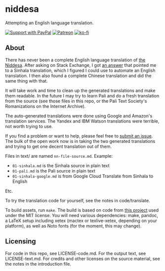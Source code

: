 # niddesa

Attempting an English language translation.

[![Support with PayPal](https://img.shields.io/badge/paypal-donate-yellow.png)](https://paypal.me/zacanger) [![Patreon](https://img.shields.io/badge/patreon-donate-yellow.svg)](https://www.patreon.com/zacanger) [![ko-fi](https://img.shields.io/badge/donate-KoFi-yellow.svg)](https://ko-fi.com/U7U2110VB)

## About

There has never been a complete English language translation of [the
Niddesa](https://en.wikipedia.org/wiki/Niddesa). After asking on Stack Exchange,
I got [an answer](https://buddhism.stackexchange.com/a/43712/19522) that pointed
me to a Sinhala translation, which I figured I could use to automate an English
translation. I then also found a complete Chinese translation and did the same
thing with that.

It will take work and time to clean up the generated translations
and make them readable. In the future I may try to learn Pali and do a fresh
translation from the source (see those files in this repo, or the Pali Text
Society's Romanizations on the Internet Archive).

The auto-generated translations were done using Google and Amazon's translation
services. The Yandex and IBM Watson translations were terrible, not worth trying
to use.

If you find a problem or want to help, please feel free to
[submit an issue](https://github.com/zacanger/niddesa/issues?q=is%3Aissue+is%3Aopen+sort%3Aupdated-desc).
The bulk of the open work now is in taking the two generated translations and
trying to get one decent translation out of them.

Files in text/ are named `nn-file-source.md`. Example:

* `01-sinhala.md` is the Sinhala source in plain text
* `01-pali.md` is the Pali source in plain text
* `01-sinhala-google.md` is from Google Cloud Translate from Sinhala to English

Etc.

To try the translation code for yourself, see the notes in code/translate.

To build assets, run `make`. The build is based on code from
[this project](https://github.com/wikiti/pandoc-book-template)
used under the MIT license. You will need various dependencies: make, pandoc, a
LaTeX setup including xetex (mactex or texlive-xetex, depending on your
platform), as well as Noto fonts (for the moment, this may change).

## Licensing

For code in this repo, see LICENSE-code.md.
For the output text, see LICENSE-text.md.
For credits and other licenses on the source material, see the notes in the
introduction file.
